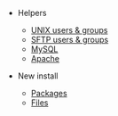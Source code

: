 * Helpers
  * [UNIX users & groups](helpers/unix-users-groups)
  * [SFTP users & groups](helpers/sftp-users-groups)
  * [MySQL](helpers/mysql)
  * [Apache](helpers/apache)

* New install
  * [Packages](new-install/packages)
  * [Files](new-install/files)
